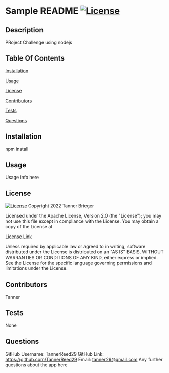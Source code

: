 # Sample README [![License](https://img.shields.io/badge/License-Apache_2.0-blue.svg)](https://opensource.org/licenses/Apache-2.0)
 
## Description 
 PRoject Challenge using nodejs  
## Table Of Contents
[Installation](#installation)

[Usage](#usage)

[License](#license)

[Contributors](#contributors)

[Tests](#tests)

[Questions](#questions)

 ## Installation 
 npm install
## Usage 
 Usage info here
## License 
 [![License](https://img.shields.io/badge/License-Apache_2.0-blue.svg)](https://opensource.org/licenses/Apache-2.0) 
 Copyright 2022 Tanner Brieger

Licensed under the Apache License, Version 2.0 (the "License");
you may not use this file except in compliance with the License.
You may obtain a copy of the License at

[License Link](http://www.apache.org/licenses/LICENSE-2.0)

Unless required by applicable law or agreed to in writing, software
distributed under the License is distributed on an "AS IS" BASIS,
WITHOUT WARRANTIES OR CONDITIONS OF ANY KIND, either express or implied.
See the License for the specific language governing permissions and
limitations under the License.
## Contributors 
 Tanner
## Tests 
 None
## Questions 
 GitHub Username: TannerReed29 
 GitHub Link: https://github.com/TannerReed29 
 Email: tanner29@gmail.com 
 Any further questions about the app here